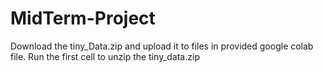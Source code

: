 # MidTerm-Project


Download the tiny_Data.zip and upload it to files in provided google colab file.
Run the first cell to unzip the tiny_data.zip
